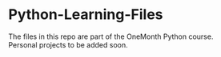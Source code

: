 # Python-Learning-Files
The files in this repo are part of the OneMonth Python course. <br>
Personal projects to be added soon.